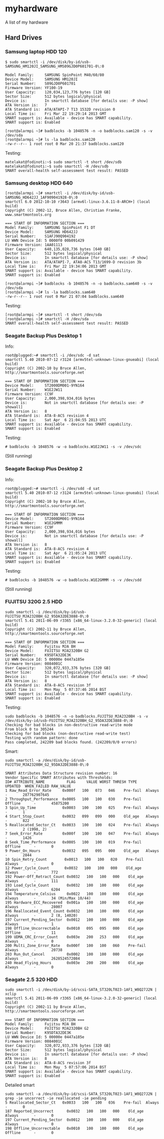 # myhardware

A list of my hardware

## Hard Drives

### Samsung laptop HDD 120

    $ sudo smartctl -i /dev/disk/by-id/usb-SAMSUNG_HM120JI_SAMSUNG_HMS09GJD0P601701-0\:0

    Model Family:     SAMSUNG SpinPoint M40/60/80
    Device Model:     SAMSUNG HM120JI
    Serial Number:    S09GJD0P601701
    Firmware Version: YF100-19
    User Capacity:    120,034,123,776 bytes [120 GB]
    Sector Size:      512 bytes logical/physical
    Device is:        In smartctl database [for details use: -P show]
    ATA Version is:   7
    ATA Standard is:  ATA/ATAPI-7 T13 1532D revision 0
    Local Time is:    Fri Mar 22 19:29:14 2013 GMT
    SMART support is: Available - device has SMART capability.
    SMART support is: Enabled

    [root@alarmpi ~]# badblocks -b 1048576 -n -o badblocks.sam120 -s -v /dev/sda
    [root@alarmpi ~]# ls -la badblocks.sam120 
    -rw-r--r-- 1 root root 0 Mar 20 21:37 badblocks.sam120

Testing:

    matelakat@fodinoti:~$ sudo smartctl -t short /dev/sdb
    matelakat@fodinoti:~$ sudo smartctl -H /dev/sdb
    SMART overall-health self-assessment test result: PASSED

### Samsung desktop HDD 640
    
    [root@alarmpi ~]# smartctl -i /dev/disk/by-id/usb-SAMSUNG_HD642JJ_1AF909041928-0\:0
    smartctl 6.0 2012-10-10 r3643 [armv6l-linux-3.6.11-8-ARCH+] (local build)
    Copyright (C) 2002-12, Bruce Allen, Christian Franke, www.smartmontools.org

    === START OF INFORMATION SECTION ===
    Model Family:     SAMSUNG SpinPoint F1 DT
    Device Model:     SAMSUNG HD642JJ
    Serial Number:    S1AFJ90Q904192
    LU WWN Device Id: 5 0000f0 00b091429
    Firmware Version: 1AA01113
    User Capacity:    640,135,028,736 bytes [640 GB]
    Sector Size:      512 bytes logical/physical
    Device is:        In smartctl database [for details use: -P show]
    ATA Version is:   ATA/ATAPI-7, ATA8-ACS T13/1699-D revision 3b
    Local Time is:    Fri Mar 22 19:34:06 2013 GMT
    SMART support is: Available - device has SMART capability.
    SMART support is: Enabled

    [root@alarmpi ~]# badblocks -b 1048576 -n -o badblocks.sam640 -s -v /dev/sda
    [root@alarmpi ~]# ls -la badblocks.sam640 
    -rw-r--r-- 1 root root 0 Mar 21 07:04 badblocks.sam640

Testing:

    [root@alarmpi ~]# smartctl -t short /dev/sda
    [root@alarmpi ~]# smartctl -H /dev/sda
    SMART overall-health self-assessment test result: PASSED

### Seagate Backup Plus Desktop 1

Info:

    root@plugged:~# smartctl -i /dev/sdc -d sat
    smartctl 5.40 2010-07-12 r3124 [armv5tel-unknown-linux-gnueabi] (local build)
    Copyright (C) 2002-10 by Bruce Allen, http://smartmontools.sourceforge.net

    === START OF INFORMATION SECTION ===
    Device Model:     ST2000DM001-9YN164
    Serial Number:    W1E2JW11
    Firmware Version: CC9F
    User Capacity:    2,000,398,934,016 bytes
    Device is:        Not in smartctl database [for details use: -P showall]
    ATA Version is:   8
    ATA Standard is:  ATA-8-ACS revision 4
    Local Time is:    Sat Apr  6 21:04:55 2013 UTC
    SMART support is: Available - device has SMART capability.
    SMART support is: Enabled

Testing:

    # badblocks -b 1048576 -w -o badblocks.W1E2JW11 -s -v /dev/sdc

(Still running)


### Seagate Backup Plus Desktop 2

Info:

    root@plugged:~# smartctl -i /dev/sdd -d sat
    smartctl 5.40 2010-07-12 r3124 [armv5tel-unknown-linux-gnueabi] (local build)
    Copyright (C) 2002-10 by Bruce Allen, http://smartmontools.sourceforge.net

    === START OF INFORMATION SECTION ===
    Device Model:     ST2000DM001-9YN164
    Serial Number:    W1E2GMMM
    Firmware Version: CC9F
    User Capacity:    2,000,398,934,016 bytes
    Device is:        Not in smartctl database [for details use: -P showall]
    ATA Version is:   8
    ATA Standard is:  ATA-8-ACS revision 4
    Local Time is:    Sat Apr  6 21:05:24 2013 UTC
    SMART support is: Available - device has SMART capability.
    SMART support is: Enabled

Testing:

    # badblocks -b 1048576 -w -o badblocks.W1E2GMMM -s -v /dev/sdd

(Still running)

### FUJITSU 320G 2.5 HDD

    sudo smartctl -i /dev/disk/by-id/usb-FUJITSU_MJA2320BH_G2_95DA32DE3888-0\:0
    smartctl 5.41 2011-06-09 r3365 [x86_64-linux-3.2.0-32-generic] (local build)
    Copyright (C) 2002-11 by Bruce Allen, http://smartmontools.sourceforge.net

    === START OF INFORMATION SECTION ===
    Model Family:     Fujitsu MJA BH
    Device Model:     FUJITSU MJA2320BH G2
    Serial Number:    K95DTA32DE3K
    LU WWN Device Id: 5 00000e 0447a185e
    Firmware Version: 0084001C
    User Capacity:    320,072,933,376 bytes [320 GB]
    Sector Size:      512 bytes logical/physical
    Device is:        In smartctl database [for details use: -P show]
    ATA Version is:   8
    ATA Standard is:  ATA-8-ACS revision 3f
    Local Time is:    Mon May  5 07:37:46 2014 BST
    SMART support is: Available - device has SMART capability.
    SMART support is: Enabled

Testing:

    sudo badblocks -b 1048576 -n -o badblocks.FUJITSU_MJA2320BH -s -v /dev/disk/by-id/usb-FUJITSU_MJA2320BH_G2_95DA32DE3888-0\:0
    Checking for bad blocks in non-destructive read-write mode
    From block 0 to 305244
    Checking for bad blocks (non-destructive read-write test)
    Testing with random pattern: done
    Pass completed, 242209 bad blocks found. (242209/0/0 errors)

Smart:

    sudo smartctl -a /dev/disk/by-id/usb-FUJITSU_MJA2320BH_G2_95DA32DE3888-0\:0

    SMART Attributes Data Structure revision number: 16
    Vendor Specific SMART Attributes with Thresholds:
    ID# ATTRIBUTE_NAME          FLAG     VALUE WORST THRESH TYPE      UPDATED  WHEN_FAILED RAW_VALUE
    1 Raw_Read_Error_Rate     0x000f   100   073   046    Pre-fail  Always       -       287762907645
    2 Throughput_Performance  0x0005   100   100   030    Pre-fail  Offline      -       45875200
    3 Spin_Up_Time            0x0003   100   100   025    Pre-fail  Always       -       1
    4 Start_Stop_Count        0x0032   099   099   000    Old_age   Always       -       822
    5 Reallocated_Sector_Ct   0x0033   100   100   024    Pre-fail  Always       -       2 (1998, 2)
    7 Seek_Error_Rate         0x000f   100   100   047    Pre-fail  Always       -       1426
    8 Seek_Time_Performance   0x0005   100   100   019    Pre-fail  Offline      -       0
    9 Power_On_Hours          0x0032   095   095   000    Old_age   Always       -       2844
    10 Spin_Retry_Count        0x0013   100   100   020    Pre-fail  Always       -       0
    12 Power_Cycle_Count       0x0032   100   100   000    Old_age   Always       -       772
    192 Power-Off_Retract_Count 0x0032   100   100   000    Old_age   Always       -       111
    193 Load_Cycle_Count        0x0032   100   100   000    Old_age   Always       -       6204
    194 Temperature_Celsius     0x0022   100   100   000    Old_age   Always       -       34 (Min/Max 10/44)
    195 Hardware_ECC_Recovered  0x001a   100   100   000    Old_age   Always       -       28007
    196 Reallocated_Event_Count 0x0032   100   100   000    Old_age   Always       -       2 (8, 14020)
    197 Current_Pending_Sector  0x0012   100   100   000    Old_age   Always       -       1
    198 Offline_Uncorrectable   0x0010   095   095   000    Old_age   Offline      -       11
    199 UDMA_CRC_Error_Count    0x003e   200   253   000    Old_age   Always       -       0
    200 Multi_Zone_Error_Rate   0x000f   100   100   060    Pre-fail  Always       -       20738
    203 Run_Out_Cancel          0x0002   100   100   000    Old_age   Always       -       2628524572084
    240 Head_Flying_Hours       0x003e   200   200   000    Old_age   Always       -       0

### Seagate 2.5 320 HDD


    sudo smartctl -i /dev/disk/by-id/scsi-SATA_ST320LT023-1AF1_W0Q27J2N | xclip
    smartctl 5.41 2011-06-09 r3365 [x86_64-linux-3.2.0-32-generic] (local build)
    Copyright (C) 2002-11 by Bruce Allen, http://smartmontools.sourceforge.net

    === START OF INFORMATION SECTION ===
    Model Family:     Fujitsu MJA BH
    Device Model:     FUJITSU MJA2320BH G2
    Serial Number:    K95DTA32DE3K
    LU WWN Device Id: 5 00000e 0447a185e
    Firmware Version: 0084001C
    User Capacity:    320,072,933,376 bytes [320 GB]
    Sector Size:      512 bytes logical/physical
    Device is:        In smartctl database [for details use: -P show]
    ATA Version is:   8
    ATA Standard is:  ATA-8-ACS revision 3f
    Local Time is:    Mon May  5 07:57:06 2014 BST
    SMART support is: Available - device has SMART capability.
    SMART support is: Enabled

Detailed smart

    sudo smartctl -a /dev/disk/by-id/scsi-SATA_ST320LT023-1AF1_W0Q27J2N | grep -ie uncorrect -ie reallocated -ie pending
    5 Reallocated_Sector_Ct   0x0033   100   100   036    Pre-fail  Always       -       0
    187 Reported_Uncorrect      0x0032   100   100   000    Old_age   Always       -       0
    197 Current_Pending_Sector  0x0012   100   100   000    Old_age   Always       -       0
    198 Offline_Uncorrectable   0x0010   100   100   000    Old_age   Offline      -       0
